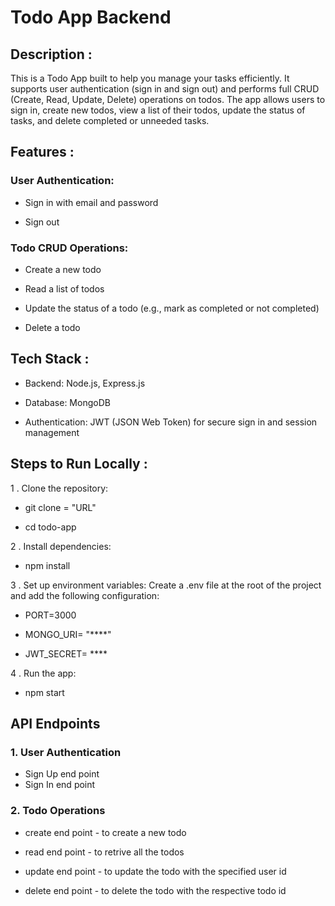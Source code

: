 # Todo App Backend

## Description :

This is a Todo App built to help you manage your tasks efficiently. It supports user authentication (sign in and sign out) and performs full CRUD (Create, Read, Update, Delete) operations on todos. The app allows users to sign in, create new todos, view a list of their todos, update the status of tasks, and delete completed or unneeded tasks.

## Features :

### User Authentication:

- Sign in with email and password

- Sign out

### Todo CRUD Operations:

- Create a new todo

- Read a list of todos

- Update the status of a todo (e.g., mark as completed or not completed)

- Delete a todo

## Tech Stack :

- Backend: Node.js, Express.js

- Database: MongoDB

- Authentication: JWT (JSON Web Token) for secure sign in and session management

## Steps to Run Locally :

1 . Clone the repository:

- git clone = "URL"

- cd todo-app

2 . Install dependencies:

- npm install

3 . Set up environment variables: Create a .env file at the root of the project and add the following configuration:

- PORT=3000

- MONGO_URI= "\*\*\*\*"

- JWT_SECRET= \*\*\*\*

4 . Run the app:

- npm start

## API Endpoints

### 1. User Authentication

- Sign Up end point
- Sign In end point

### 2. Todo Operations

- create end point - to create a new todo

- read end point - to retrive all the todos

- update end point - to update the todo with the specified user id

- delete end point - to delete the todo with the respective todo id
